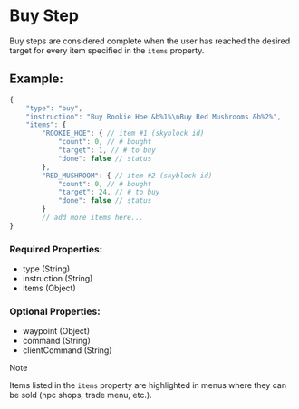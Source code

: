 # Buy Step
Buy steps are considered complete when the user has reached the desired target for every item specified in the ``items`` property.

## Example:
```js
{
    "type": "buy",
    "instruction": "Buy Rookie Hoe &b%1%\nBuy Red Mushrooms &b%2%",
    "items": {
        "ROOKIE_HOE": { // item #1 (skyblock id)
            "count": 0, // # bought
            "target": 1, // # to buy
            "done": false // status
        },
        "RED_MUSHROOM": { // item #2 (skyblock id)
            "count": 0, // # bought
            "target": 24, // # to buy
            "done": false // status
        }
        // add more items here...
}
```
### Required Properties:
- type (String)
- instruction (String)
- items (Object)

### Optional Properties:
- waypoint (Object)
- command (String)
- clientCommand (String)

> [!NOTE]
> Items listed in the ``items`` property are highlighted in menus where they can be sold (npc shops, trade menu, etc.).
